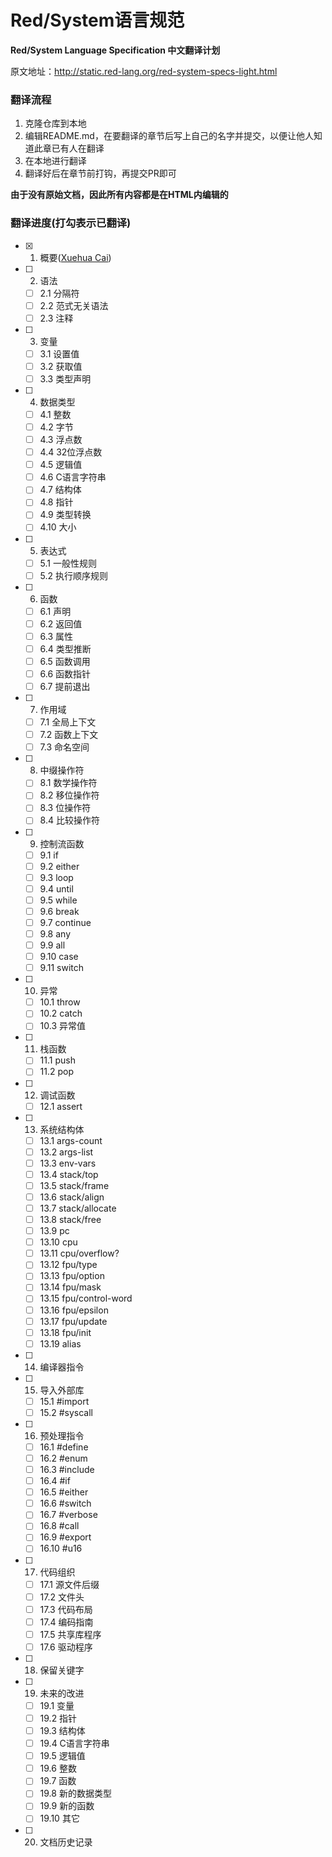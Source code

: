 # Red/System语言规范
**Red/System Language Specification 中文翻译计划**

原文地址：http://static.red-lang.org/red-system-specs-light.html

### 翻译流程
1. 克隆仓库到本地
2. 编辑README.md，在要翻译的章节后写上自己的名字并提交，以便让他人知道此章已有人在翻译
3. 在本地进行翻译
4. 翻译好后在章节前打钩，再提交PR即可

**由于没有原始文档，因此所有内容都是在HTML内编辑的**

### 翻译进度(打勾表示已翻译)

- [x] 1. 概要([Xuehua Cai](https://github.com/pixcai))

- [ ] 2. 语法

  - [ ] 2.1 分隔符
  - [ ] 2.2 范式无关语法
  - [ ] 2.3 注释

- [ ] 3. 变量

  - [ ] 3.1 设置值
  - [ ] 3.2 获取值
  - [ ] 3.3 类型声明 

- [ ] 4. 数据类型
  
  - [ ] 4.1 整数
  - [ ] 4.2 字节
  - [ ] 4.3 浮点数
  - [ ] 4.4 32位浮点数
  - [ ] 4.5 逻辑值
  - [ ] 4.6 C语言字符串
  - [ ] 4.7 结构体
  - [ ] 4.8 指针
  - [ ] 4.9 类型转换
  - [ ] 4.10 大小

- [ ] 5. 表达式

  - [ ] 5.1 一般性规则
  - [ ] 5.2 执行顺序规则

- [ ] 6. 函数

  - [ ] 6.1 声明
  - [ ] 6.2 返回值
  - [ ] 6.3 属性
  - [ ] 6.4 类型推断
  - [ ] 6.5 函数调用
  - [ ] 6.6 函数指针
  - [ ] 6.7 提前退出

- [ ] 7. 作用域

  - [ ] 7.1 全局上下文
  - [ ] 7.2 函数上下文
  - [ ] 7.3 命名空间

- [ ] 8. 中缀操作符

  - [ ] 8.1 数学操作符
  - [ ] 8.2 移位操作符
  - [ ] 8.3 位操作符
  - [ ] 8.4 比较操作符

- [ ] 9. 控制流函数

  - [ ] 9.1 if
  - [ ] 9.2 either
  - [ ] 9.3 loop
  - [ ] 9.4 until
  - [ ] 9.5 while
  - [ ] 9.6 break
  - [ ] 9.7 continue
  - [ ] 9.8 any
  - [ ] 9.9 all
  - [ ] 9.10 case
  - [ ] 9.11 switch

- [ ] 10. 异常

  - [ ] 10.1 throw
  - [ ] 10.2 catch
  - [ ] 10.3 异常值

- [ ] 11. 栈函数

  - [ ] 11.1 push
  - [ ] 11.2 pop

- [ ] 12. 调试函数

  - [ ] 12.1 assert

- [ ] 13. 系统结构体

  - [ ] 13.1 args-count
  - [ ] 13.2 args-list
  - [ ] 13.3 env-vars
  - [ ] 13.4 stack/top
  - [ ] 13.5 stack/frame
  - [ ] 13.6 stack/align
  - [ ] 13.7 stack/allocate
  - [ ] 13.8 stack/free
  - [ ] 13.9 pc
  - [ ] 13.10 cpu
  - [ ] 13.11 cpu/overflow?
  - [ ] 13.12 fpu/type
  - [ ] 13.13 fpu/option
  - [ ] 13.14 fpu/mask
  - [ ] 13.15 fpu/control-word
  - [ ] 13.16 fpu/epsilon
  - [ ] 13.17 fpu/update
  - [ ] 13.18 fpu/init
  - [ ] 13.19 alias

- [ ] 14. 编译器指令

- [ ] 15. 导入外部库

  - [ ] 15.1 #import
  - [ ] 15.2 #syscall

- [ ] 16. 预处理指令

  - [ ] 16.1 #define
  - [ ] 16.2 #enum
  - [ ] 16.3 #include
  - [ ] 16.4 #if
  - [ ] 16.5 #either
  - [ ] 16.6 #switch
  - [ ] 16.7 #verbose
  - [ ] 16.8 #call
  - [ ] 16.9 #export
  - [ ] 16.10 #u16

- [ ] 17. 代码组织

  - [ ] 17.1 源文件后缀
  - [ ] 17.2 文件头
  - [ ] 17.3 代码布局
  - [ ] 17.4 编码指南
  - [ ] 17.5 共享库程序
  - [ ] 17.6 驱动程序

- [ ] 18. 保留关键字

- [ ] 19. 未来的改进

  - [ ] 19.1 变量
  - [ ] 19.2 指针
  - [ ] 19.3 结构体
  - [ ] 19.4 C语言字符串
  - [ ] 19.5 逻辑值
  - [ ] 19.6 整数
  - [ ] 19.7 函数
  - [ ] 19.8 新的数据类型
  - [ ] 19.9 新的函数
  - [ ] 19.10 其它

- [ ] 20. 文档历史记录
